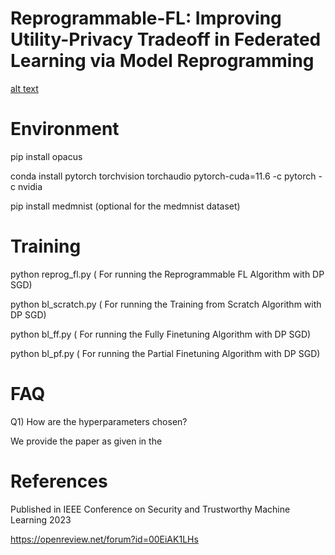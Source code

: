# Reprogrammable-FL: Improving Utility-Privacy Tradeoff in Federated Learning via Model Reprogramming


[alt text](https://github.com/[username]/[reponame]/blob/[branch]/image.jpg?raw=true)



# Environment 

pip install opacus

conda install pytorch torchvision torchaudio pytorch-cuda=11.6 -c pytorch -c nvidia

pip install medmnist (optional for the medmnist dataset)


# Training

python reprog_fl.py ( For running the Reprogrammable FL Algorithm with DP SGD)

python bl_scratch.py ( For running the Training from Scratch Algorithm with DP SGD)

python bl_ff.py ( For running the Fully Finetuning Algorithm with DP SGD)

python bl_pf.py ( For running the Partial Finetuning Algorithm with DP SGD)



# FAQ

Q1) How are the hyperparameters chosen?

We provide the paper as given in the 




# References

Published in IEEE Conference on Security and Trustworthy Machine Learning 2023

https://openreview.net/forum?id=00EiAK1LHs


